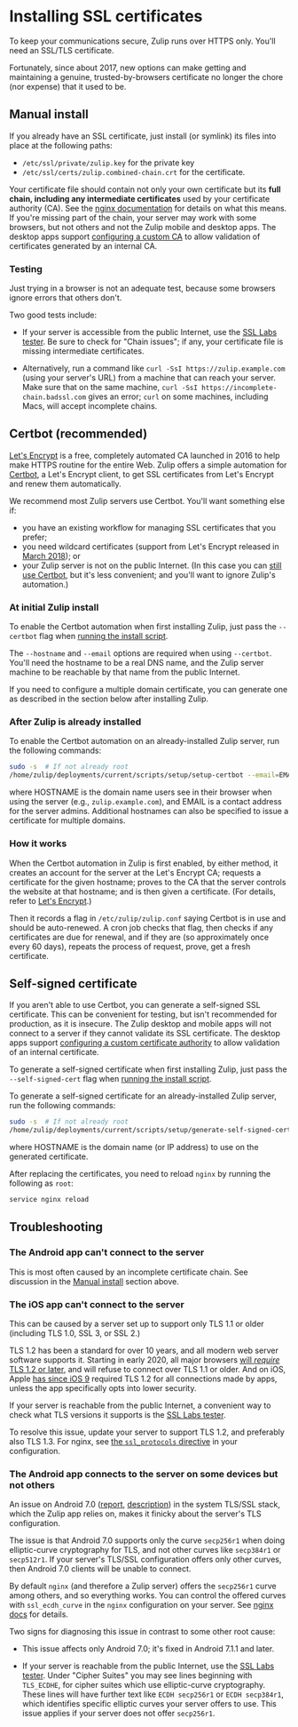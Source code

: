 # Installing SSL certificates

To keep your communications secure, Zulip runs over HTTPS only.
You'll need an SSL/TLS certificate.

Fortunately, since about 2017, new options can make getting and
maintaining a genuine, trusted-by-browsers certificate no longer the
chore (nor expense) that it used to be.

## Manual install

If you already have an SSL certificate, just install (or symlink) its
files into place at the following paths:
* `/etc/ssl/private/zulip.key` for the private key
* `/etc/ssl/certs/zulip.combined-chain.crt` for the certificate.

Your certificate file should contain not only your own certificate but
its **full chain, including any intermediate certificates** used by
your certificate authority (CA).  See the [nginx
documentation][nginx-chains] for details on what this means.  If
you're missing part of the chain, your server may work with some
browsers, but not others and not the Zulip mobile and desktop apps.
The desktop apps support [configuring a custom CA][desktop-certs] to
allow validation of certificates generated by an internal CA.

[nginx-chains]: https://nginx.org/en/docs/http/configuring_https_servers.html#chains

### Testing

Just trying in a browser is not an adequate test, because some
browsers ignore errors that others don't.

Two good tests include:

* If your server is accessible from the public Internet, use the [SSL
  Labs tester][ssllabs-tester].  Be sure to check for "Chain issues";
  if any, your certificate file is missing intermediate certificates.

* Alternatively, run a command like `curl -SsI https://zulip.example.com`
  (using your server's URL) from a machine that can reach your server.
  Make sure that on the same machine, `curl -SsI
  https://incomplete-chain.badssl.com` gives an error; `curl` on some
  machines, including Macs, will accept incomplete chains.

[ssllabs-tester]: https://www.ssllabs.com/ssltest/analyze.html

## Certbot (recommended)

[Let's Encrypt](https://letsencrypt.org/) is a free, completely
automated CA launched in 2016 to help make HTTPS routine for the
entire Web.  Zulip offers a simple automation for
[Certbot](https://certbot.eff.org/), a Let's Encrypt client, to get
SSL certificates from Let's Encrypt and renew them automatically.

We recommend most Zulip servers use Certbot.  You'll want something
else if:
* you have an existing workflow for managing SSL certificates
  that you prefer;
* you need wildcard certificates (support from Let's Encrypt released
  in [March 2018][letsencrypt-wildcard]); or
* your Zulip server is not on the public Internet. (In this case you
  can [still use Certbot][certbot-manual-mode], but it's less
  convenient; and you'll want to ignore Zulip's automation.)

[letsencrypt-wildcard]: https://certbot.eff.org/faq#does-let-s-encrypt-issue-wildcard-certificates
[certbot-manual-mode]: https://certbot.eff.org/docs/using.html#manual

### At initial Zulip install

To enable the Certbot automation when first installing Zulip, just
pass the `--certbot` flag when [running the install script][doc-install-script].

The `--hostname` and `--email` options are required when using
`--certbot`.  You'll need the hostname to be a real DNS name, and the
Zulip server machine to be reachable by that name from the public
Internet.

If you need to configure a multiple domain certificate, you can generate
one as described in the section below after installing Zulip.

[doc-install-script]: ../production/install.html#step-2-install-zulip

### After Zulip is already installed

To enable the Certbot automation on an already-installed Zulip
server, run the following commands:
```bash
sudo -s  # If not already root
/home/zulip/deployments/current/scripts/setup/setup-certbot --email=EMAIL HOSTNAME [HOSTNAME2...]
```
where HOSTNAME is the domain name users see in their browser when
using the server (e.g., `zulip.example.com`), and EMAIL is a contact
address for the server admins. Additional hostnames can also be
specified to issue a certificate for multiple domains.

### How it works

When the Certbot automation in Zulip is first enabled, by either
method, it creates an account for the server at the Let's Encrypt CA;
requests a certificate for the given hostname; proves to the CA that
the server controls the website at that hostname; and is then given a
certificate.  (For details, refer to
[Let's Encrypt](https://letsencrypt.org/how-it-works/).)

Then it records a flag in `/etc/zulip/zulip.conf` saying Certbot is in
use and should be auto-renewed.  A cron job checks that flag, then
checks if any certificates are due for renewal, and if they are (so
approximately once every 60 days), repeats the process of request,
prove, get a fresh certificate.


## Self-signed certificate

If you aren't able to use Certbot, you can generate a self-signed SSL
certificate.  This can be convenient for testing, but isn't
recommended for production, as it is insecure.  The Zulip desktop and
mobile apps will not connect to a server if they cannot validate its
SSL certificate.  The desktop apps support [configuring a custom
certificate authority][desktop-certs] to allow validation of an
internal certificate.

To generate a self-signed certificate when first installing Zulip,
just pass the `--self-signed-cert` flag when
[running the install script][doc-install-script].

To generate a self-signed certificate for an already-installed Zulip
server, run the following commands:
```bash
sudo -s  # If not already root
/home/zulip/deployments/current/scripts/setup/generate-self-signed-cert HOSTNAME
```
where HOSTNAME is the domain name (or IP address) to use on the
generated certificate.

After replacing the certificates, you need to reload `nginx` by
running the following as `root`:
```bash
service nginx reload
```

[desktop-certs]: https://zulip.com/help/custom-certificates


## Troubleshooting

### The Android app can't connect to the server

This is most often caused by an incomplete certificate chain.  See
discussion in the [Manual install](#manual-install) section above.


### The iOS app can't connect to the server

This can be caused by a server set up to support only TLS 1.1 or
older (including TLS 1.0, SSL 3, or SSL 2.)

TLS 1.2 has been a standard for over 10 years, and all modern web
server software supports it.  Starting in early 2020, all major
browsers [will *require* TLS 1.2 or later][tls12-required-news], and
will refuse to connect over TLS 1.1 or older.  And on iOS, Apple [has
since iOS 9][apple-ats] required TLS 1.2 for all connections made by
apps, unless the app specifically opts into lower security.

[tls12-required-news]: https://www.thesslstore.com/blog/apple-microsoft-google-disable-tls-1-0-tls-1-1/
[apple-ats]: https://developer.apple.com/library/archive/releasenotes/General/WhatsNewIniOS/Articles/iOS9.html

If your server is reachable from the public Internet, a convenient way
to check what TLS versions it supports is the [SSL Labs
tester][ssllabs-tester].

To resolve this issue, update your server to support TLS 1.2,
and preferably also TLS 1.3.  For nginx, see [the `ssl_protocols`
directive][nginx-doc-protocols] in your configuration.

[nginx-doc-protocols]: https://nginx.org/en/docs/http/ngx_http_ssl_module.html#ssl_protocols


### The Android app connects to the server on some devices but not others

An issue on Android 7.0 ([report][android7.0-tls-issue],
[description][android7.0-tls-issue-so]) in the system TLS/SSL stack,
which the Zulip app relies on, makes it finicky about the server's TLS
configuration.

[android7.0-tls-issue]: https://issuetracker.google.com/issues/37122132#comment13
[android7.0-tls-issue-so]: https://stackoverflow.com/a/42047877

The issue is that Android 7.0 supports only the curve `secp256r1` when
doing elliptic-curve cryptography for TLS, and not other curves like
`secp384r1` or `secp512r1`.  If your server's TLS/SSL configuration
offers only other curves, then Android 7.0 clients will be unable to
connect.

By default `nginx` (and therefore a Zulip server) offers the
`secp256r1` curve among others, and so everything works.  You can
control the offered curves with `ssl_ecdh_curve` in the `nginx`
configuration on your server.  See [nginx docs][nginx-doc-curve] for
details.

[nginx-doc-curve]: https://nginx.org/en/docs/http/ngx_http_ssl_module.html#ssl_ecdh_curve

Two signs for diagnosing this issue in contrast to some other root
cause:

* This issue affects only Android 7.0; it's fixed in Android 7.1.1 and
  later.

* If your server is reachable from the public Internet, use the [SSL
  Labs tester][ssllabs-tester].  Under "Cipher Suites" you may see
  lines beginning with `TLS_ECDHE`, for cipher suites which use
  elliptic-curve cryptography.  These lines will have further text
  like `ECDH secp256r1` or `ECDH secp384r1`, which identifies specific
  elliptic curves your server offers to use.  This issue applies if
  your server does not offer `secp256r1`.
